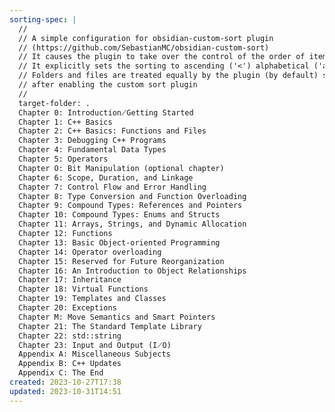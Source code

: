 ```yaml
---
sorting-spec: |
  //
  // A simple configuration for obsidian-custom-sort plugin
  // (https://github.com/SebastianMC/obsidian-custom-sort)
  // It causes the plugin to take over the control of the order of items in the root folder ('/') of the vault
  // It explicitly sets the sorting to ascending ('<') alphabetical ('a-z')
  // Folders and files are treated equally by the plugin (by default) so expect them intermixed
  // after enabling the custom sort plugin
  // 
  target-folder: .
  Chapter 0꞉ Introduction⟋Getting Started
  Chapter 1꞉ C++ Basics
  Chapter 2꞉ C++ Basics꞉ Functions and Files
  Chapter 3꞉ Debugging C++ Programs
  Chapter 4꞉ Fundamental Data Types
  Chapter 5꞉ Operators
  Chapter O꞉ Bit Manipulation (optional chapter)
  Chapter 6꞉ Scope, Duration, and Linkage
  Chapter 7꞉ Control Flow and Error Handling
  Chapter 8꞉ Type Conversion and Function Overloading
  Chapter 9꞉ Compound Types꞉ References and Pointers
  Chapter 10꞉ Compound Types꞉ Enums and Structs
  Chapter 11꞉ Arrays, Strings, and Dynamic Allocation
  Chapter 12꞉ Functions
  Chapter 13꞉ Basic Object-oriented Programming
  Chapter 14꞉ Operator overloading
  Chapter 15꞉ Reserved for Future Reorganization
  Chapter 16꞉ An Introduction to Object Relationships
  Chapter 17꞉ Inheritance
  Chapter 18꞉ Virtual Functions
  Chapter 19꞉ Templates and Classes
  Chapter 20꞉ Exceptions
  Chapter M꞉ Move Semantics and Smart Pointers
  Chapter 21꞉ The Standard Template Library
  Chapter 22꞉ std::string
  Chapter 23꞉ Input and Output (I⟋O)
  Appendix A꞉ Miscellaneous Subjects
  Appendix B꞉ C++ Updates
  Appendix C꞉ The End
created: 2023-10-27T17:38
updated: 2023-10-31T14:51
---
```

